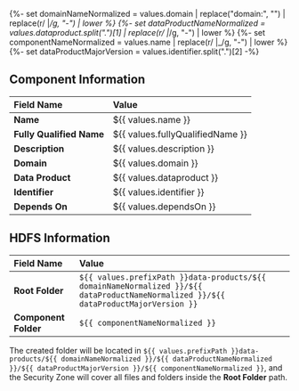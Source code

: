{%- set domainNameNormalized = values.domain | replace("domain:", "") | replace(r/ |_/g, "-") | lower %}
{%- set dataProductNameNormalized = values.dataproduct.split(".")[1] | replace(r/ |_/g, "-") | lower %}
{%- set componentNameNormalized = values.name | replace(r/ |_/g, "-") | lower %}
{%- set dataProductMajorVersion = values.identifier.split(".")[2] -%}
## Component Information

| Field Name               | Value                            |
|:-------------------------|:---------------------------------|
| **Name**                 | ${{ values.name }}               |
| **Fully Qualified Name** | ${{ values.fullyQualifiedName }} |
| **Description**          | ${{ values.description }}        |
| **Domain**               | ${{ values.domain }}             |
| **Data Product**         | ${{ values.dataproduct }}        |
| **Identifier**           | ${{ values.identifier }}         |
| **Depends On**           | ${{ values.dependsOn }}          |

## HDFS Information

| Field Name           | Value |
|:---------------------|:---|
| **Root Folder**      |  `${{ values.prefixPath }}data-products/${{ domainNameNormalized }}/${{ dataProductNameNormalized }}/${{ dataProductMajorVersion }}` |
| **Component Folder** | `${{ componentNameNormalized }}` |

The created folder will be located in `${{ values.prefixPath }}data-products/${{ domainNameNormalized }}/${{ dataProductNameNormalized }}/${{ dataProductMajorVersion }}/${{ componentNameNormalized }}`, and the Security Zone will cover all files and folders inside the **Root Folder** path.
